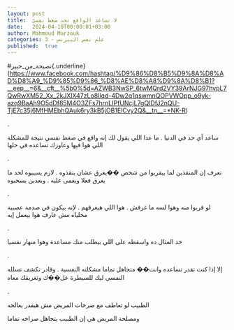 ```yaml
---
layout: post
title:  لا تساعد الواقع تحت ضغط نفسيّ
date:   2024-04-10T00:00:01+03:00
author: Mahmoud Marzouk
categories: 3 - علم نفس البيزنس
published:  true
---
```

\#نصيحة_من_خبير{.underline}(https://www.facebook.com/hashtag/%D9%86%D8%B5%D9%8A%D8%AD%D8%A9_%D9%85%D9%86_%D8%AE%D8%A8%D9%8A%D8%B1?__eep__=6&__cft__%5b0%5d=AZWB3NwSP_6twMQrd2VY39ArNJG97hvpL7QwRwXM52_Xx_2kJXlX47zLo8Ilqd-4Dw2q1qswmnQOPVWOpp_o9yk-azq9BaAh9O5dDf85M4O3ZFs7hrnLIPfUNcjL7gQIDfJ2nQU-TjE7c35j6MfHMEbhQAuk6ry3kB5jOB1ElCvy2Q&__tn__=*NK-R)

.

ساعد أي حد في الدنيا . ما عدا اللي يقول لك إنه واقع في ضغط نفسي نتيجة
للمشكلة اللي هوا فيها وعاوزك تساعده في حلها

.

تعرف إن المنقذين لما بيقربوا من شخص ��يغرق عشان ينقذوه . لازم يسيبوه لحد
ما يغرق فعلا ويغمى عليه . وبعدين يسحبوه

.

لو قربوا منه وهوا لسه ما غرقش . هوا اللي هيغرقهم . لإنه بيكون في صدمة
عصبية مخلياه مش عارف هوا بيعمل إيه

.

خد المثال ده واسقطه على اللي بيطلب منك مساعدة وهوا منهار
نفسيا

.

إلا إذا كنت تقدر تساعده وانت�� متجاهل تماما مشكلته النفسية . وقادر تكشف
تسلله النفسي ليك للسيطرة عل��ك وتغريقك معاه

.

الطبيب لو تعاطف مع صرخات المريض مش هيقدر يعالجه

ومصلحة المريض هي إن الطبيب يتجاهل صراخه تماما
